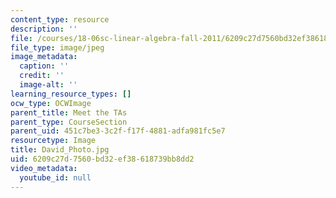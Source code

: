 ```yaml
---
content_type: resource
description: ''
file: /courses/18-06sc-linear-algebra-fall-2011/6209c27d7560bd32ef38618739bb8dd2_David_Photo.jpg
file_type: image/jpeg
image_metadata:
  caption: ''
  credit: ''
  image-alt: ''
learning_resource_types: []
ocw_type: OCWImage
parent_title: Meet the TAs
parent_type: CourseSection
parent_uid: 451c7be3-3c2f-f17f-4881-adfa981fc5e7
resourcetype: Image
title: David_Photo.jpg
uid: 6209c27d-7560-bd32-ef38-618739bb8dd2
video_metadata:
  youtube_id: null
---
```

